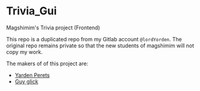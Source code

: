# Trivia_Gui
Magshimim's Trivia project (Frontend)

This repo is a duplicated repo from my Gitlab account `@lordYorden`.
The original repo remains private so that the new students of magshimim will not copy my work.

The makers of of this project are:
- [Yarden Perets](https://gitlab.com/lordYorden) 
- [Guy glick](https://gitlab.com/GuyGlick)
